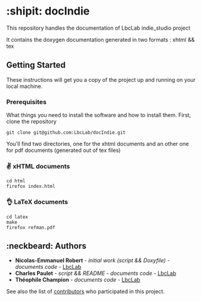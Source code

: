 # :shipit: docIndie

This repository handles the documentation of LbcLab indie_studio project

It contains the doxygen documentation generated in two formats : xhtml && tex

## Getting Started

These instructions will get you a copy of the project up and running on your local machine.

### Prerequisites

What things you need to install the software and how to install them. First, clone the repository

```
git clone git@github.com:LbcLab/docIndie.git
```

You'll find two directories, one for the xhtml documents and an other one for pdf documents (generated out of tex files)

### :v: xHTML documents

```
cd html
firefox index.html
```

### :ok_hand: LaTeX documents

```
cd latex
make
firefox refman.pdf
```
 
 ## :neckbeard: Authors

 + **Nicolas-Emmanuel Robert** - *initial work (script && Doxyfile) - documents code* - [LbcLab](https://lbclab.com/)
 + **Charles Paulet** - *script && README - documents code* - [LbcLab](https://lbclab.com/)
 + **Théophile Champion** - *documents code* - [LbcLab](https://lbclab.com/)
 
 See also the list of [contributors](https://github.com/LbcLab/indie_studio_landing_page/contributors) who participated in this project.
